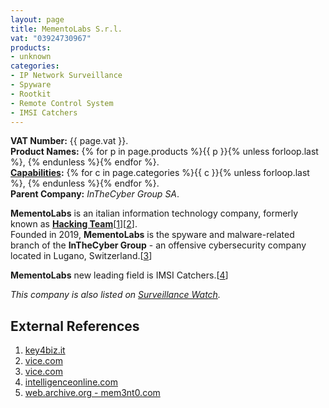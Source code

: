 ```yaml
---
layout: page
title: MementoLabs S.r.l.
vat: "03924730967"
products:
- unknown
categories:
- IP Network Surveillance
- Spyware
- Rootkit
- Remote Control System
- IMSI Catchers
---
```


**VAT Number:** {{ page.vat }}.  
**Product Names:** {% for p in page.products %}{{ p }}{% unless forloop.last %}, {% endunless %}{% endfor %}.  
**[Capabilities](/capabilities/):** {% for c in page.categories %}{{ c }}{% unless forloop.last %}, {% endunless %}{% endfor %}.  
**Parent Company:** *InTheCyber Group SA*.

<!-- more -->

**MementoLabs** is an italian information technology company, formerly known as **[Hacking Team](/companies/hackingteam.html)**[[1](#external-references)][[2](#external-references)].  
Founded in 2019, **MementoLabs** is the spyware and malware-related branch of the **InTheCyber Group** - an offensive cybersecurity company located in Lugano, Switzerland.[[3](#external-references)]

**MementoLabs** new leading field is IMSI Catchers.[[4](#external-references)]

*This company is also listed on [Surveillance Watch](https://www.surveillancewatch.io/?entity=Memento+Labs).*

## External References
1. [key4biz.it](https://www.key4biz.it/cyber-intelligence-nasce-memento-labs-dalla-fusione-delle-attivita-di-inthecyber-group-e-la-storica-hacking-team/252368/)
2. [vice.com](https://www.vice.com/en/article/neavnm/hacking-team-new-owner-starting-from-scratch)
3. [vice.com](https://www.vice.com/en/article/xgq3qd/memento-labs-the-reborn-hacking-team-is-struggling)
4. [intelligenceonline.com](https://www.intelligenceonline.com/surveillance--interception/2021/06/29/italian-interception-specialist-memento-labs-ventures-into-imsi-catching,109676368-art)
5. [web.archive.org - mem3nt0.com](https://web.archive.org/web/20210308124246/https://www.mem3nt0.com/about.php)
